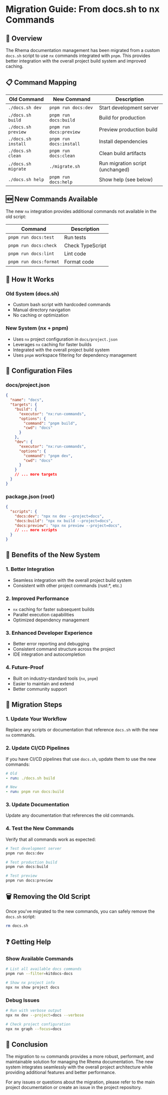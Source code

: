 # Migration Guide: From docs.sh to nx Commands

## 🚀 Overview

The Rhema documentation management has been migrated from a custom `docs.sh` script to use `nx` commands integrated with `pnpm`. This provides better integration with the overall project build system and improved caching.

## 📋 Command Mapping

| Old Command | New Command | Description |
|-------------|-------------|-------------|
| `./docs.sh dev` | `pnpm run docs:dev` | Start development server |
| `./docs.sh build` | `pnpm run docs:build` | Build for production |
| `./docs.sh preview` | `pnpm run docs:preview` | Preview production build |
| `./docs.sh install` | `pnpm run docs:install` | Install dependencies |
| `./docs.sh clean` | `pnpm run docs:clean` | Clean build artifacts |
| `./docs.sh migrate` | `./migrate.sh` | Run migration script (unchanged) |
| `./docs.sh help` | `pnpm run docs:help` | Show help (see below) |

## 🆕 New Commands Available

The new `nx` integration provides additional commands not available in the old script:

| Command | Description |
|---------|-------------|
| `pnpm run docs:test` | Run tests |
| `pnpm run docs:check` | Check TypeScript |
| `pnpm run docs:lint` | Lint code |
| `pnpm run docs:format` | Format code |

## 🔧 How It Works

### Old System (docs.sh)
- Custom bash script with hardcoded commands
- Manual directory navigation
- No caching or optimization

### New System (nx + pnpm)
- Uses `nx` project configuration in `docs/project.json`
- Leverages `nx` caching for faster builds
- Integrated with the overall project build system
- Uses `pnpm` workspace filtering for dependency management

## 📁 Configuration Files

### docs/project.json
```json
{
  "name": "docs",
  "targets": {
    "build": {
      "executor": "nx:run-commands",
      "options": {
        "command": "pnpm build",
        "cwd": "docs"
      }
    },
    "dev": {
      "executor": "nx:run-commands", 
      "options": {
        "command": "pnpm dev",
        "cwd": "docs"
      }
    }
    // ... more targets
  }
}
```

### package.json (root)
```json
{
  "scripts": {
    "docs:dev": "npx nx dev --project=docs",
    "docs:build": "npx nx build --project=docs",
    "docs:preview": "npx nx preview --project=docs",
    // ... more scripts
  }
}
```

## 🚀 Benefits of the New System

### 1. **Better Integration**
- Seamless integration with the overall project build system
- Consistent with other project commands (rust:*, etc.)

### 2. **Improved Performance**
- `nx` caching for faster subsequent builds
- Parallel execution capabilities
- Optimized dependency management

### 3. **Enhanced Developer Experience**
- Better error reporting and debugging
- Consistent command structure across the project
- IDE integration and autocompletion

### 4. **Future-Proof**
- Built on industry-standard tools (`nx`, `pnpm`)
- Easier to maintain and extend
- Better community support

## 🔄 Migration Steps

### 1. **Update Your Workflow**
Replace any scripts or documentation that reference `docs.sh` with the new `nx` commands.

### 2. **Update CI/CD Pipelines**
If you have CI/CD pipelines that use `docs.sh`, update them to use the new commands:

```yaml
# Old
- run: ./docs.sh build

# New  
- run: pnpm run docs:build
```

### 3. **Update Documentation**
Update any documentation that references the old commands.

### 4. **Test the New Commands**
Verify that all commands work as expected:

```bash
# Test development server
pnpm run docs:dev

# Test production build
pnpm run docs:build

# Test preview
pnpm run docs:preview
```

## 🗑️ Removing the Old Script

Once you've migrated to the new commands, you can safely remove the `docs.sh` script:

```bash
rm docs.sh
```

## ❓ Getting Help

### Show Available Commands
```bash
# List all available docs commands
pnpm run --filter=kitdocs-docs

# Show nx project info
npx nx show project docs
```

### Debug Issues
```bash
# Run with verbose output
npx nx dev --project=docs --verbose

# Check project configuration
npx nx graph --focus=docs
```

## 🎉 Conclusion

The migration to `nx` commands provides a more robust, performant, and maintainable solution for managing the Rhema documentation. The new system integrates seamlessly with the overall project architecture while providing additional features and better performance.

For any issues or questions about the migration, please refer to the main project documentation or create an issue in the project repository. 